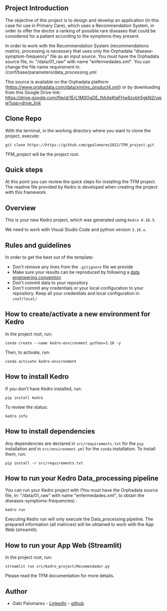 ## Project Introduction

The objective of this project is to design and develop an application (in this case for use in Primary Care), which uses a Recommendation System, in order to offer the doctor a ranking of possible rare diseases that could be considered for a patient according to the symptoms they present.

In order to work with the Recommendation System (recommendations matrix), processing is necessary that uses only the Orphadata "disease-symptom-frequency" file as an input source. 
You must have the Orphadata source file, in:  "/data/01_raw" with name "enfermedades.xml". You can change the file name requirement in: /conf/base/parameters/data_processing.yml

This source is available on the Orphadata platform (https://www.orphadata.com/data/xml/es_product4.xml) or by downloading from this Google Drive link: https://drive.google.com/file/d/1ErL1M0OgDE_fkhXeKlaFHw6zvbh5gkN2/view?usp=drive_link

## Clone Repo

With the terminal, in the working directory where you want to clone the project, execute:

	git clone https://https://github.com/gpalomares2022/TFM_project.git

TFM_project will be the project root.

## Quick steps

At this point you can review the quick steps for installing the TFM project. The readme file provided by Kedro is developed when creating the project with this framework.

## Overview

This is your new Kedro project, which was generated using `Kedro 0.18.5`.

We need to work with Visual Studio Code and python version `3.10.x`.

## Rules and guidelines

In order to get the best out of the template:

* Don't remove any lines from the `.gitignore` file we provide
* Make sure your results can be reproduced by following a [data engineering convention](https://kedro.readthedocs.io/en/stable/faq/faq.html#what-is-data-engineering-convention)
* Don't commit data to your repository
* Don't commit any credentials or your local configuration to your repository. Keep all your credentials and local configuration in `conf/local/`

## How to create/activate a new environment for Kedro

In the project root, run:

```
conda create --name kedro-environment python=3.10 -y
```

Then, to activate, run:

```
conda activate kedro-environment
```

## How to install Kedro

If you don't have Kedro installed, run:

```
pip install kedro
```

To review the status:

```
kedro info
```


## How to install dependencies

Any dependencies are declared in `src/requirements.txt` for the `pip` installation and in `src/environment.yml` for the `conda` installation.
To install them, run:

```
pip install -r src/requirements.txt
```

## How to run your Kedro Data_processing pipeline 

You can run your Kedro project with (You must have the Orphadata source file, in:  "/data/01_raw" with name "enfermedades.xml", to obtain the diseases-symptoms-frequencies) :

```
kedro run
```
Executing Kedro run will only execute the Data_processing pipeline. The prepared information (all matrices) will be obtained to work with the App Web (streamlit).

## How to run your App Web (Streamlit)

In the project root, run:

```
streamlit run src/kedro_project/Recomendador.py
```

Please read the TFM documentation for more details.

## Author

- Gabi Palomares - [LinkedIn](https://www.linkedin.com/in/gabriel-palomares-47727a57/) - [github](https://github.com/gpalomares2022)
